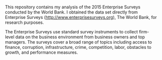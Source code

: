 This repository contains my analysis of the 2015 Enterprise Surveys conducted by the World Bank. I obtained the data set directly from Enterprise Surveys (http://www.enterprisesurveys.org), The World Bank, for research purposes.

The Enterprise Surveys use standard survey instruments to collect firm-level data on the business environment from business owners and top managers. The surveys cover a broad range of topics including access to finance, corruption, infrastructure, crime, competition, labor, obstacles to growth, and performance measures. 
